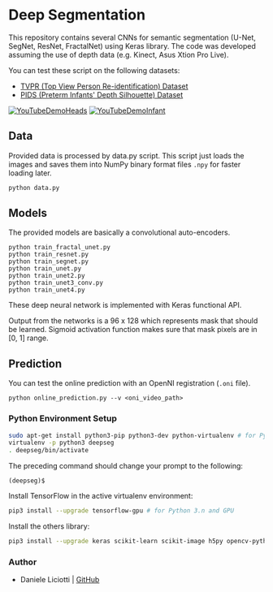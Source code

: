 # Deep Segmentation

This repository contains several CNNs for semantic segmentation (U-Net, SegNet, ResNet, FractalNet) using Keras library.
The code was developed assuming the use of depth data (e.g. Kinect, Asus Xtion Pro Live).

You can test these script on the following datasets:

* [TVPR (Top View Person Re-identification) Dataset](http://vrai.dii.univpm.it/tvheads-dataset)
* [PIDS (Preterm Infants' Depth Silhouette) Dataset](http://vrai.dii.univpm.it/pids-dataset)

[![YouTubeDemoHeads](https://img.youtube.com/vi/MWjcW-3A5-I/0.jpg)](https://www.youtube.com/watch?v=MWjcW-3A5-I)
[![YouTubeDemoInfant](https://img.youtube.com/vi/_GCnkUXPTJk/0.jpg)](https://www.youtube.com/watch?v=_GCnkUXPTJk)

## Data
Provided data is processed by data.py script. This script just loads the images and saves them into NumPy binary format files `.npy` for faster loading later.

```bash
python data.py
```
## Models
The provided models are basically a convolutional auto-encoders.
```
python train_fractal_unet.py
python train_resnet.py
python train_segnet.py
python train_unet.py
python train_unet2.py
python train_unet3_conv.py
python train_unet4.py
```
These deep neural network is implemented with Keras functional API.

Output from the networks is a 96 x 128 which represents mask that should be learned. Sigmoid activation function makes sure that mask pixels are in [0, 1] range.

## Prediction

You can test the online prediction with an OpenNI registration (`.oni` file).
```
python online_prediction.py --v <oni_video_path>
```

### Python Environment Setup

```bash
sudo apt-get install python3-pip python3-dev python-virtualenv # for Python 3.n
virtualenv -p python3 deepseg
. deepseg/bin/activate
```

The preceding command should change your prompt to the following:

```
(deepseg)$ 
```
Install TensorFlow in the active virtualenv environment:

```bash
pip3 install --upgrade tensorflow-gpu # for Python 3.n and GPU
```

Install the others library:

```bash
pip3 install --upgrade keras scikit-learn scikit-image h5py opencv-python primesense
```

### Author
* Daniele Liciotti | [GitHub](https://github.com/danielelic)
